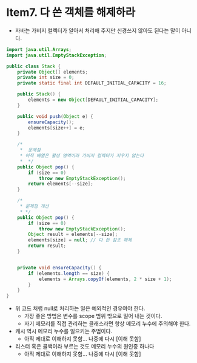 # Item7. 다 쓴 객체를 해제하라
* 자바는 가비지 컬렉터가 알아서 처리해 주지만 신경쓰지 않아도 된다는 말이 아니다.

```java
import java.util.Arrays;
import java.util.EmptyStackException;

public class Stack {
    private Object[] elements;
    private int size = 0;
    private static final int DEFAULT_INITIAL_CAPACITY = 16;

    public Stack() {
        elements = new Object[DEFAULT_INITIAL_CAPACITY];
    }

    public void push(Object e) {
        ensureCapacity();
        elements[size++] = e;
    }

    /*
     *  문제점
     * 아직 배열은 활성 영역이라 가비지 컬렉터가 지우지 않는다
     *  */
    public Object pop() {
        if (size == 0)
            throw new EmptyStackException();
        return elements[--size];
    }

    /*
     * 문제점 개선
     * */
    public Object pop() {
        if (size == 0)
            throw new EmptyStackException();
        Object result = elements[--size];
        elements[size] = null; // 다 쓴 참조 해제
        return result;
    }


    private void ensureCapacity() {
        if (elements.length == size) {
            elements = Arrays.copyOf(elements, 2 * size + 1);
        }
    }
}
```
* 위 코드 처럼 null로 처리하는 일은 예외적인 경우여야 한다.
  * 가장 좋은 방법은 변수를 scope 범위 밖으로 밀어 내는 것이다.
  * 자기 메모리를 직접 관리하는 클래스라면 항상 메모리 누수에 주의해야 한다.
* 캐시 역시 메모리 누수를 일으키는 주범이다.
  * 아직 제대로 이해하지 못함... 나중에 다시 [이해 못함]
* 리스터 혹은 콜백이라 부르는 것도 메모리 누수의 원인중 하나다
  * 아직 제대로 이해하지 못함... 나중에 다시 [이해 못함]